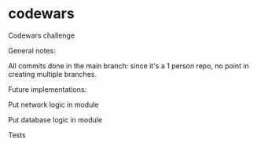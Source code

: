 # codewars

Codewars challenge

General notes:

All commits done in the main branch: since it's a 1 person repo, no point in creating multiple
branches.

Future implementations:

Put network logic in module

Put database logic in module

Tests
